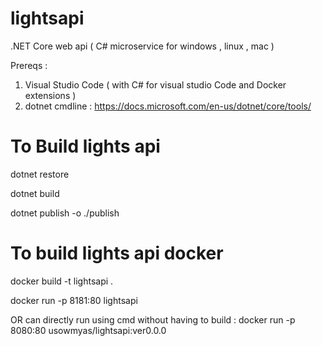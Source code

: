 # lightsapi

.NET Core web api ( C# microservice for windows , linux , mac )

Prereqs : 
1) Visual Studio Code ( with C# for visual studio Code and Docker extensions )
2) dotnet cmdline : https://docs.microsoft.com/en-us/dotnet/core/tools/ 

# To Build lights api 

dotnet restore

dotnet build

dotnet publish -o ./publish

# To build lights api docker 

docker build -t lightsapi .

docker run -p 8181:80 lightsapi 

OR can directly run using cmd without having to build   : docker run -p 8080:80 usowmyas/lightsapi:ver0.0.0



